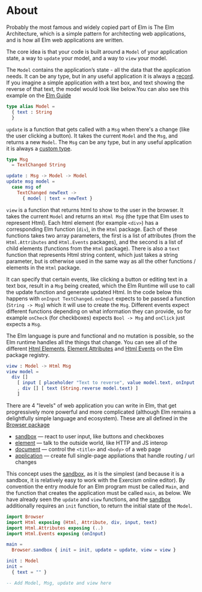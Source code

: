 # About

Probably the most famous and widely copied part of Elm is The Elm Architecture, which is a simple pattern for architecting web applications, and is how all Elm web applications are written.

The core idea is that your code is built around a `Model` of your application state, a way to `update` your model, and a way to `view` your model.

The `Model` contains the application’s state - all the data that the application needs.
It can be any type, but in any useful application it is always a [record][record].
If you imagine a simple application with a text box, and text showing the reverse of that text, the model would look like below.You can also see this example on the [Elm Guide][elm-guide-text-fields]

```elm
type alias Model =
  { text : String
  }
```

`update` is a function that gets called with a `Msg` when there's a change (like the user clicking a button).
It takes the current `Model` and the `Msg`, and returns a new `Model`.
The `Msg` can be any type, but in any useful application it is always a [custom type][custom-type].

```elm
type Msg
  = TextChanged String

update : Msg -> Model -> Model
update msg model =
  case msg of
    TextChanged newText ->
      { model | text = newText }
```

`view` is a function that returns html to show to the user in the browser. It takes the current `Model` and returns an `Html Msg` (the type that Elm uses to represent Html).
Each html element (for example `<div>`) has a corresponding Elm function (`div`), in the `Html` package.
Each of these functions takes two array parameters, the first is a list of attributes (from the `Html.Attributes` and `Html.Events` packages), and the second is a list of child elements (functions from the `Html` package).
There is also a `text` function that represents Html string content, which just takes a string parameter, but is otherwise used in the same way as all the other functions / elements in the `Html` package.

It can specify that certain events, like clicking a button or editing text in a text box, result in a `Msg` being created, which the Elm Runtime will use to call the update function and generate updated Html.
In the code below this happens with `onInput TextChanged`.
`onInput` expects to be passed a function (`String -> Msg`) which it will use to create the `Msg`. Different events expect different functions depending on what information they can provide, so for example `onCheck` (for checkboxes) expects `Bool -> Msg` and `onClick` just expects a `Msg`.

The Elm language is pure and functional and no mutation is possible, so the Elm runtime handles all the things that change.
You can see all of the different [Html Elements][html-elements], [Element Attributes][element-attributes] and [Html Events][html-events] on the Elm package registry.

```elm
view : Model -> Html Msg
view model =
  div []
    [ input [ placeholder "Text to reverse", value model.text, onInput TextChanged ] []
    , div [] [ text (String.reverse model.text) ]
    ]
```

There are 4 "levels" of web application you can write in Elm, that get progressively more powerful and more complicated (although Elm remains a delightfully simple language and ecosystem).
These are all defined in the [Browser package][browser-package]

- [sandbox][browser-sandbox] — react to user input, like buttons and checkboxes
- [element][browser-element] — talk to the outside world, like HTTP and JS interop
- [document][browser-document] — control the `<title>` and `<body>` of a web page
- [application][browser-application] — create full single-page appliations that handle routing / url changes

This concept uses the [sandbox][browser-sandbox], as it is the simplest (and because it is a sandbox, it is relatively easy to work with the Exercism online editor).
By convention the entry module for an Elm program must be called `Main`, and the function that creates the application must be called `main`,  as below.
We have already seen the `update` and `view` functions, and the [sandbox][browser-sandbox] additionally requires an `init` function, to return the initial state of the `Model`.

```elm
import Browser
import Html exposing (Html, Attribute, div, input, text)
import Html.Attributes exposing (..)
import Html.Events exposing (onInput)

main =
  Browser.sandbox { init = init, update = update, view = view }

init : Model
init =
  { text = "" }

-- Add Model, Msg, update and view here
```

[record]: https://elm-lang.org/docs/records
[custom-type]: https://guide.elm-lang.org/types/custom_types.html
[elm-guide-text-fields]: https://guide.elm-lang.org/architecture/text_fields
[html-elements]: https://package.elm-lang.org/packages/elm/html/latest/Html
[element-attributes]: https://package.elm-lang.org/packages/elm/html/latest/Html-Attributes
[html-events]: https://package.elm-lang.org/packages/elm/html/latest/Html-Events
[browser-package]: https://package.elm-lang.org/packages/elm/browser/latest/
[browser-sandbox]: https://package.elm-lang.org/packages/elm/browser/latest/Browser#sandbox
[browser-element]: https://package.elm-lang.org/packages/elm/browser/latest/Browser#element
[browser-document]: https://package.elm-lang.org/packages/elm/browser/latest/Browser#document
[browser-application]: https://package.elm-lang.org/packages/elm/browser/latest/Browser#application
